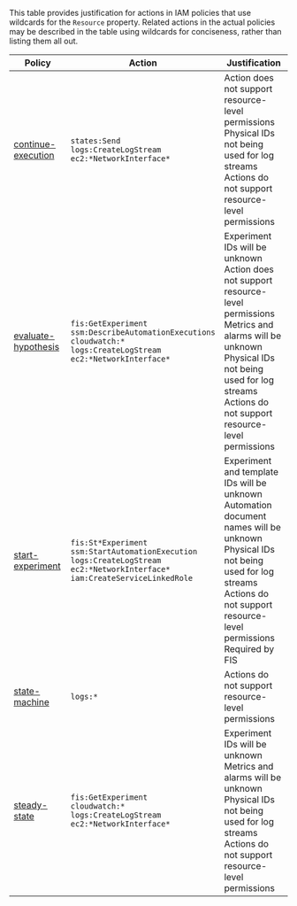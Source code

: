 This table provides justification for actions in IAM policies that use wildcards for the `Resource` property. Related actions in the actual policies may be described in the table using wildcards for conciseness, rather than listing them all out.

| Policy | Action | Justification |
|------|------|------|
| [continue-execution](continue-execution.json) | `states:Send` <br> `logs:CreateLogStream` <br> `ec2:*NetworkInterface*` | Action does not support resource-level permissions <br> Physical IDs not being used for log streams <br> Actions do not support resource-level permissions |
| [evaluate-hypothesis](evaluate-hypothesis.json) | `fis:GetExperiment` <br> `ssm:DescribeAutomationExecutions` <br>`cloudwatch:*` <br> `logs:CreateLogStream` <br> `ec2:*NetworkInterface*` | Experiment IDs will be unknown <br> Action does not support resource-level permissions <br> Metrics and alarms will be unknown <br> Physical IDs not being used for log streams <br> Actions do not support resource-level permissions |
| [start-experiment](start-experiment.json) | `fis:St*Experiment` <br> `ssm:StartAutomationExecution` <br> `logs:CreateLogStream` <br> `ec2:*NetworkInterface*` <br> `iam:CreateServiceLinkedRole` | Experiment and template IDs will be unknown <br> Automation document names will be unknown <br>Physical IDs not being used for log streams <br> Actions do not support resource-level permissions <br> Required by FIS |
| [state-machine](state-machine.json) | `logs:*` | Actions do not support resource-level permissions |
| [steady-state](steady-state.json) | `fis:GetExperiment` <br> `cloudwatch:*` <br> `logs:CreateLogStream` <br> `ec2:*NetworkInterface*` | Experiment IDs will be unknown <br> Metrics and alarms will be unknown <br> Physical IDs not being used for log streams <br> Actions do not support resource-level permissions
